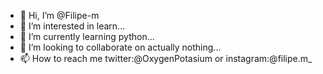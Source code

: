 - 👋 Hi, I’m @Filipe-m
- 👀 I’m interested in learn...
- 🌱 I’m currently learning python...
- 💞️ I’m looking to collaborate on actually nothing...
- 📫 How to reach me twitter:@OxygenPotasium or instagram:@filipe.m_

<!---
Filipe-m/Filipe-m is a ✨ special ✨ repository because its `README.md` (this file) appears on your GitHub profile.
You can click the Preview link to take a look at your changes.
--->
